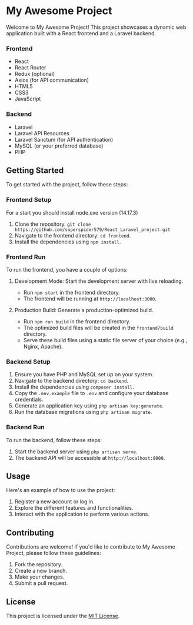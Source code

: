 # My Awesome Project

Welcome to My Awesome Project! This project showcases a dynamic web application built with a React frontend and a Laravel backend.

### Frontend

- React
- React Router
- Redux (optional)
- Axios (for API communication)
- HTML5
- CSS3
- JavaScript

### Backend

- Laravel
- Laravel API Resources
- Laravel Sanctum (for API authentication)
- MySQL (or your preferred database)
- PHP

## Getting Started

To get started with the project, follow these steps:

### Frontend Setup

For a start you should install node.exe version (14.17.3)

1. Clone the repository. `git clone https://github.com/superspider579/React_Laravel_project.git`
2. Navigate to the frontend directory: `cd frontend`.
3. Install the dependencies using `npm install`.
### Frontend Run

To run the frontend, you have a couple of options:

1. Development Mode: Start the development server with live reloading.
   - Run `npm start` in the frontend directory.
   - The frontend will be running at `http://localhost:3000`.

2. Production Build: Generate a production-optimized build.
   - Run `npm run build` in the frontend directory.
   - The optimized build files will be created in the `frontend/build` directory.
   - Serve these build files using a static file server of your choice (e.g., Nginx, Apache).

### Backend Setup

1. Ensure you have PHP and MySQL set up on your system.
2. Navigate to the backend directory: `cd backend`.
3. Install the dependencies using `composer install`.
4. Copy the `.env.example` file to `.env` and configure your database credentials.
5. Generate an application key using `php artisan key:generate`.
6. Run the database migrations using `php artisan migrate`.

### Backend Run

To run the backend, follow these steps:

1. Start the backend server using `php artisan serve`.
2. The backend API will be accessible at `http://localhost:8000`.

## Usage

Here's an example of how to use the project:

1. Register a new account or log in.
2. Explore the different features and functionalities.
3. Interact with the application to perform various actions.

## Contributing

Contributions are welcome! If you'd like to contribute to My Awesome Project, please follow these guidelines:

1. Fork the repository.
2. Create a new branch.
3. Make your changes.
4. Submit a pull request.

## License

This project is licensed under the [MIT License](LICENSE.md).
